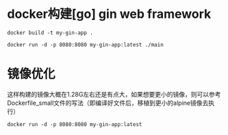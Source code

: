 # docker构建[go] gin web framework

```shell
docker build -t my-gin-app .

docker run -d -p 8080:8080 my-gin-app:latest ./main
```

# 镜像优化

这样构建的镜像大概在1.28G左右还是有点大，如果想要更小的镜像，则可以参考Dockerfile_small文件的写法（即编译好文件后，移植到更小的alpine镜像去执行）

```shell
docker run -d -p 8080:8080 my-gin-app:latest
```